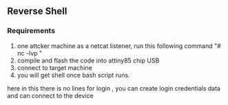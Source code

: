 ## Reverse Shell

### Requirements 
1. one attcker machine as a netcat listener, run this following command "# nc -lvp <port> "
2. compile and flash the code into attiny85 chip USB
3. connect to target machine
4. you will get shell once bash script runs.


here in this there is no lines for login , you can create login credentials data and can connect to the device
